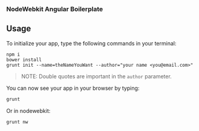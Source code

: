 ### NodeWebkit Angular Boilerplate

## Usage

To initialize your app, type the following commands in your terminal:

```
npm i
bower install
grunt init --name=theNameYouWant --author="your name <you@email.com>"
```
> NOTE: Double quotes are important in the `author` parameter.

You can now see your app in your browser by typing:
```bash
grunt
```
Or in nodewebkit:
```bash
grunt nw
```